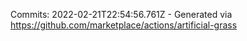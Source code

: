 Commits: 2022-02-21T22:54:56.761Z - Generated via https://github.com/marketplace/actions/artificial-grass
<br>
